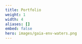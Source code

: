 ```yaml
---
title: Portfolio
weight: 1
width: 4
aliases: []
embed: false
hero: images/gaia-env-waters.png
---
```

